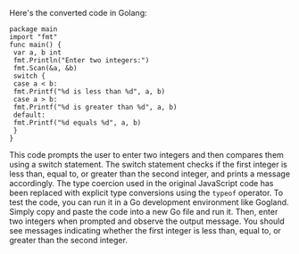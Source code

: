 Here's the converted code in Golang:
```
package main
import "fmt"
func main() {
 var a, b int
 fmt.Println("Enter two integers:")
 fmt.Scan(&a, &b)
 switch {
 case a < b:
 fmt.Printf("%d is less than %d", a, b)
 case a > b:
 fmt.Printf("%d is greater than %d", a, b)
 default:
 fmt.Printf("%d equals %d", a, b)
 }
}
```
This code prompts the user to enter two integers and then compares them using a switch statement. The switch statement checks if the first integer is less than, equal to, or greater than the second integer, and prints a message accordingly. The type coercion used in the original JavaScript code has been replaced with explicit type conversions using the `typeof` operator.
To test the code, you can run it in a Go development environment like Gogland. Simply copy and paste the code into a new Go file and run it. Then, enter two integers when prompted and observe the output message. You should see messages indicating whether the first integer is less than, equal to, or greater than the second integer.

